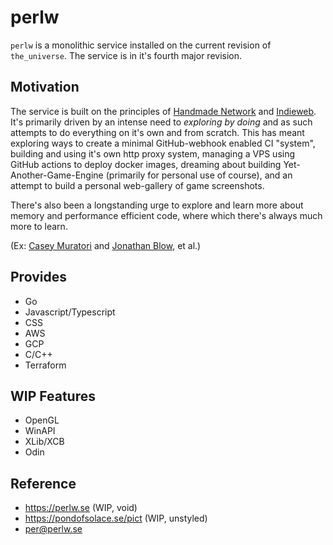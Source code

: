 # perlw

`perlw` is a monolithic service installed on the current revision of `the_universe`.
The service is in it's fourth major revision.

## Motivation

The service is built on the principles of [Handmade Network](https://handmade.network/) and [Indieweb](https://indieweb.org/).
It's primarily driven by an intense need to _exploring by doing_ and as such attempts to do everything on it's own and from scratch.
This has meant exploring ways to create a minimal GitHub-webhook enabled CI "system", building and using it's own http proxy system,
managing a VPS using GitHub actions to deploy docker images, dreaming about building Yet-Another-Game-Engine (primarily for personal use of course),
and an attempt to build a personal web-gallery of game screenshots.

There's also been a longstanding urge to explore and learn more about memory and performance efficient code, where which there's
always much more to learn.

(Ex: [Casey Muratori](https://twitter.com/cmuratori) and [Jonathan Blow](https://twitter.com/Jonathan_Blow), et al.)

## Provides

* Go
* Javascript/Typescript
* CSS
* AWS
* GCP
* C/C++
* Terraform

## WIP Features

* OpenGL
* WinAPI
* XLib/XCB
* Odin

## Reference

* https://perlw.se (WIP, void)
* https://pondofsolace.se/pict (WIP, unstyled)
* per@perlw.se
